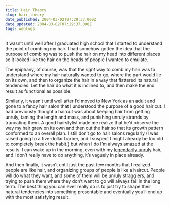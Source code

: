 ```yaml
---
title: Hair Theory
slug: hair_theory
date_published: 2004-03-02T07:29:37.000Z
date_updated: 2004-03-02T07:29:37.000Z
tags: weblogs
---
```


It wasn’t until well after I graduated high school that I started to understand the point of combing my hair. I had somehow gotten the idea that the purpose of combing was to push the hair on my head into different places so it looked like the hair on the heads of people I wanted to emulate.

The epiphany, of course, was that the *right* way to comb my hair was to understand where my hair naturally wanted to go, where the part would lie on its own, and then to organize the hair in a way that flattered its natural tendencies. Let the hair do what it is inclined to, and then make the end result as functional as possible.

Similarly, it wasn’t until well after I’d moved to New York as an adult and gone to a fancy hair salon that I understood the purpose of a good hair cut. I had previously thought a haircut was about keeping hair from getting unruly, taming the length and mass, and punishing unruly strands by truncating them. A good hairstylist made me realize that he’d observe the way my hair grew on its own and then cut the hair so that its growth pattern conformed to an overall plan. I still don’t go to hair salons regularly (I was raised going to a five-dollar barber, and I suspect I might already be too old to completely break the habit.) but when I do I’m always amazed at the results. I can wake up in the morning, even with my [legendarily unruly](http://www.dashes.com/anil/2003/11/03/home_sweet_home) hair, and I don’t really have to do anything, it’s vaguely in place already.

And then finally, it wasn’t until just the past few months that I realized people are like hair, and organizing groups of people is like a haircut. People will do what they want, and some of them will be unruly stragglers, and trying to push them where they don’t want to go will always fail in the long term. The best thing you can ever really do is to just try to shape their natural tendencies into something presentable and eventually you’ll end up with the most satisfying result.
